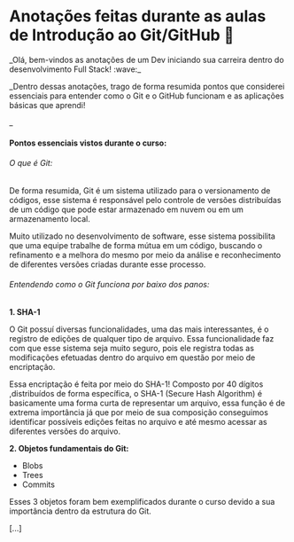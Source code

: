 # Anotações feitas durante as aulas de Introdução ao Git/GitHub :pencil:



</P>_Olá, bem-vindos as anotações de um Dev iniciando sua carreira dentro do desenvolvimento Full Stack! :wave:_<p>

</p>_Dentro dessas anotações, trago de forma resumida pontos que considerei essenciais para entender como o Git e o GitHub funcionam e as aplicações básicas que aprendi!<p>_



#### <p>Pontos essenciais vistos durante o curso:</p>

###### O que é Git:

</p>De forma resumida, Git é um sistema utilizado para o versionamento de códigos, esse sistema é responsável pelo controle de versões distribuídas de um código que pode estar armazenado em nuvem ou em um armazenamento local.<p>

</p>Muito utilizado no desenvolvimento de software, esse sistema possibilita que uma equipe trabalhe de forma mútua em um código, buscando o refinamento e a melhora do mesmo por meio da análise e reconhecimento de diferentes versões criadas durante esse processo.<p>



###### Entendendo como o Git funciona por baixo dos panos:

**1. SHA-1**

</p>O Git possuí diversas funcionalidades, uma das mais interessantes, é o registro de edições de qualquer tipo de arquivo. Essa funcionalidade faz com que esse sistema seja muito seguro, pois ele registra todas as modificações efetuadas dentro do arquivo em questão por meio de encriptação.<p>

</p> Essa encriptação é feita por meio do SHA-1! Composto por 40 dígitos ,distribuídos de forma específica, o SHA-1 (Secure Hash Algorithm) é basicamente uma forma curta de representar um arquivo, essa função é de extrema importância já que por meio de sua composição conseguimos identificar possíveis edições feitas no arquivo e até mesmo acessar as diferentes versões do arquivo.<p>

**2. Objetos fundamentais do Git:**

* Blobs 
* Trees
* Commits

</p>Esses  3 objetos foram bem exemplificados durante o curso devido a sua importância dentro da estrutura do Git.<p>

[...]





